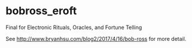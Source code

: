 # bobross_eroft
Final for Electronic Rituals, Oracles, and Fortune Telling

See http://www.bryanhsu.com/blog2/2017/4/16/bob-ross for more detail.
